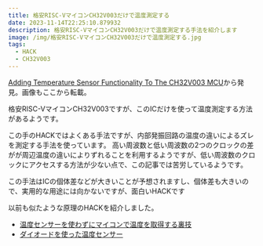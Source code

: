 ```yaml
---
title: 格安RISC-VマイコンCH32V003だけで温度測定する
date: 2023-11-14T22:25:10.879932
description: 格安RISC-VマイコンCH32V003だけで温度測定する手法を紹介します
image: /img/格安RISC-VマイコンCH32V003だけで温度測定する.jpg
tags:
  - HACK
  - CH32V003
---
```

[Adding Temperature Sensor Functionality To The CH32V003 MCU](https://hackaday.com/2023/11/05/adding-temperature-sensor-functionality-to-the-ch32v003-mcu/)から発見。画像もここから転載。

格安RISC-VマイコンCH32V003ですが、このICだけを使って温度測定する方法があるようです。

この手のHACKではよくある手法ですが、内部発振回路の温度の違いによるズレを測定する手法を使っています。
高い周波数と低い周波数の2つのクロックの差がが周辺温度の違いによりずれることを利用するようですが、低い周波数のクロックにアクセスする方法が少ない点で、この記事では苦労しているようです。

この手法はICの個体差などが大きいことが予想されますし、個体差も大きいので、実用的な用途には向かないですが、面白いHACKです

以前も似たような原理のHACKを紹介しました。

- [温度センサーを使わずにマイコンで温度を取得する裏技](../../post/温度センサーを使わずにマイコンで温度を取得する裏技)
- [ダイオードを使った温度センサー](../../post/ダイオードを使った温度センサー)



